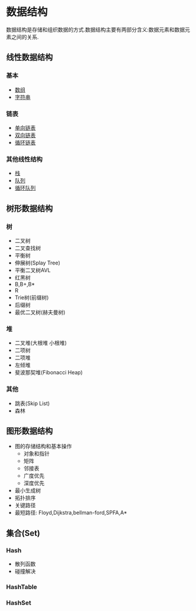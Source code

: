 # 数据结构

数据结构是存储和组织数据的方式.数据结构主要有两部分含义:数据元素和数据元素之间的关系.

## 线性数据结构

### 基本

* [数组](./1.1.Array.md)
* [字符串](./1.2.String.md)

### 链表

* [单向链表](./1.3.LinkedList.md)
* [双向链表](./1.4.DoubleLinkedList.md)
* [循环链表](./1.5.CircleLinkedList.md)

### 其他线性结构

* [栈](./1.6.Stack.md)
* [队列](./1.7.Queue.md)
* [循环队列](./1.8.CircleQueue.md)

## 树形数据结构

### 树

* 二叉树
* 二叉查找树
* 平衡树
* 伸展树(Splay Tree)
* 平衡二叉树AVL
* 红黑树
* B,B+,B*
* R
* Trie树(前缀树)
* 后缀树
* 最优二叉树(赫夫曼树)

### 堆

* 二叉堆(大根堆 小根堆)
* 二项树
* 二项堆
* 左倾堆
* 斐波那契堆(Fibonacci Heap)

### 其他

* 跳表(Skip List)
* 森林

## 图形数据结构

* 图的存储结构和基本操作
  * 对象和指针
  * 矩阵
  * 邻接表
  * 广度优先
  * 深度优先
* 最小生成树
* 拓扑排序
* 关键路径
* 最短路径: Floyd,Dijkstra,bellman-ford,SPFA,A*

## 集合(Set)

### Hash

* 散列函数
* 碰撞解决

### HashTable

### HashSet